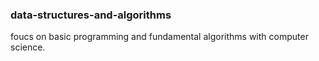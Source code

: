 ### data-structures-and-algorithms

foucs on basic programming and fundamental algorithms with computer science.
